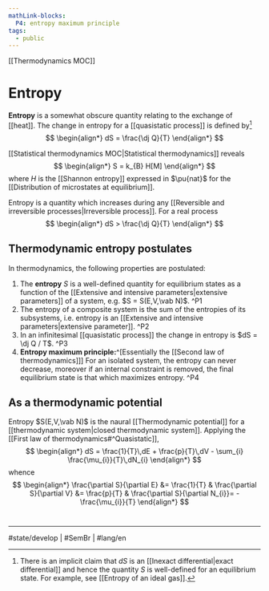 ```yaml
---
mathLink-blocks:
  P4: entropy maximum principle
tags:
  - public
---
```

[[Thermodynamics MOC]]
# Entropy
**Entropy** is a somewhat obscure quantity relating to the exchange of [[heat]].
The change in entropy for a [[quasistatic process]] is defined by[^claim]
$$
\begin{align*}
dS = \frac{\dj Q}{T}
\end{align*}
$$
  [^claim]: There is an implicit claim that $dS$ is an [[Inexact differential|exact differential]] and hence the quantity $S$ is well-defined for an equilibrium state.
  For example, see [[Entropy of an ideal gas]].

[[Statistical thermodynamics MOC|Statistical thermodynamics]] reveals
$$
\begin{align*}
S = k_{B} H[M]
\end{align*}
$$
where $H$ is the [[Shannon entropy]] expressed in $\pu{nat}$ for the [[Distribution of microstates at equilibrium]].

Entropy is a quantity which increases during any [[Reversible and irreversible processes|Irreversible process]].
For a real process
$$
\begin{align*}
dS > \frac{\dj Q}{T}
\end{align*}
$$

## Thermodynamic entropy postulates

In thermodynamics, the following properties are postulated:

1. The **entropy** $S$ is a well-defined quantity for equilibrium states as a function of the [[Extensive and intensive parameters|extensive parameters]] of a system, e.g. $S = S(E,V,\vab N)$. ^P1
2. The entropy of a composite system is the sum of the entropies of its subsystems, i.e. entropy is an [[Extensive and intensive parameters|extensive parameter]]. ^P2
3. In an infinitesimal [[quasistatic process]] the change in entropy is $dS = \dj Q / T$. ^P3
4. **Entropy maximum principle:**^[Essentially the [[Second law of thermodynamics]]] For an isolated system, the entropy can never decrease, moreover if an internal constraint is removed, the final equilibrium state is that which maximizes entropy. ^P4

## As a thermodynamic potential

Entropy $S(E,V,\vab N)$ is the naural [[Thermodynamic potential]] for a [[thermodynamic system|closed thermodynamic system]].
Applying the [[First law of thermodynamics#^Quasistatic]],
$$
\begin{align*}
dS = \frac{1}{T}\,dE + \frac{p}{T}\,dV - \sum_{i} \frac{\mu_{i}}{T}\,dN_{i}
\end{align*}
$$
whence
$$
\begin{align*}
\frac{\partial S}{\partial E} &= \frac{1}{T} & \frac{\partial S}{\partial V} &= \frac{p}{T} & \frac{\partial S}{\partial N_{i}}= -\frac{\mu_{i}}{T}
\end{align*}
$$


#
---
#state/develop | #SemBr  | #lang/en 